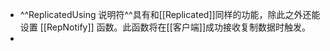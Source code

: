 - ^^ReplicatedUsing 说明符^^具有和[[Replicated]]同样的功能，除此之外还能设置 [[RepNotify]] 函数。此函数将在[[客户端]]成功接收复制数据时触发。
-